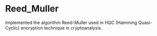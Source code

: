 # Reed_Muller
Implemented the algorithm Reed-Muller used in HQC (Hamming  Quasi-Cyclic) encryption technique in cryptoanalysis.
